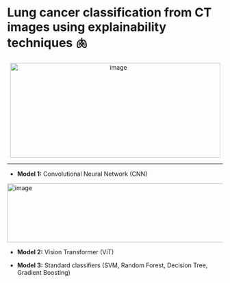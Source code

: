 # Lung cancer classification from CT images using explainability techniques 🫁

<p align="center">
  <img width="491" height="222" alt="image" src="https://github.com/user-attachments/assets/4ad35de8-80d0-46cd-9157-53ae341bcd9a" />
</p>

---
- **Model 1:** Convolutional Neural Network (CNN)

<img width="567" height="138" alt="image" src="https://github.com/user-attachments/assets/562289ad-ff42-4aa5-82be-10ee56f3553f" />

- **Model 2:** Vision Transformer (ViT)

- **Model 3:** Standard classifiers (SVM, Random Forest, Decision Tree, Gradient Boosting)
